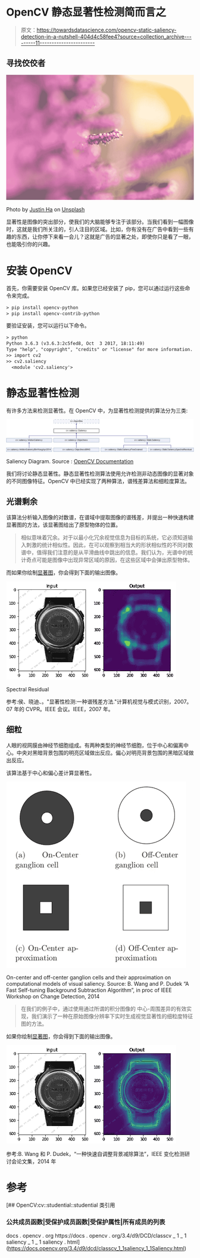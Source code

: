 # OpenCV 静态显著性检测简而言之

> 原文：<https://towardsdatascience.com/opencv-static-saliency-detection-in-a-nutshell-404d4c58fee4?source=collection_archive---------11----------------------->

## 寻找佼佼者

![](img/b4c94902df30e1bf4b1002127134c7ac.png)

Photo by [Justin Ha](https://unsplash.com/@mekanizm?utm_source=medium&utm_medium=referral) on [Unsplash](https://unsplash.com?utm_source=medium&utm_medium=referral)

显著性是图像的突出部分，使我们的大脑能够专注于该部分。当我们看到一幅图像时，这就是我们所关注的，引人注目的区域。比如，你有没有在广告中看到一些有趣的东西，让你停下来看一会儿？这就是广告的显著之处，即使你只是看了一眼，也能吸引你的兴趣。

# 安装 OpenCV

首先，你需要安装 OpenCV 库。如果您已经安装了 pip，您可以通过运行这些命令来完成。

```
> pip install opencv-python
> pip install opencv-contrib-python
```

要验证安装，您可以运行以下命令。

```
> python
Python 3.6.3 (v3.6.3:2c5fed8, Oct  3 2017, 18:11:49)
Type "help", "copyright", "credits" or "license" for more information.
>> import cv2
>> cv2.saliency
  <module 'cv2.saliency'>
```

# 静态显著性检测

有许多方法来检测显著性。在 OpenCV 中，为显著性检测提供的算法分为三类:

![](img/5c8c0e6de15c55f0722f77c4925233d3.png)

Saliency Diagram. Source : [OpenCV Documentation](https://docs.opencv.org/3.4/d9/dcd/classcv_1_1saliency_1_1Saliency.html)

我们将讨论静态显著性。静态显著性检测算法使用允许检测非动态图像的显著对象的不同图像特征。OpenCV 中已经实现了两种算法，谱残差算法和细粒度算法。

## 光谱剩余

该算法分析输入图像的对数谱，在谱域中提取图像的谱残差，并提出一种快速构建显著图的方法，该显著图给出了原型物体的位置。

> 相似意味着冗余。对于以最小化冗余视觉信息为目标的系统，它必须知道输入刺激的统计相似性。因此，在可以观察到相当大的形状相似性的不同对数谱中，值得我们注意的是从平滑曲线中跳出的信息。我们认为，光谱中的统计奇点可能是图像中出现异常区域的原因，在这些区域中会弹出原型物体。

而如果你绘制[显著图](https://en.wikipedia.org/wiki/Saliency_map)，你会得到下面的输出图像。

![](img/2d925f07cbb38558d5f516c18aab37c5.png)![](img/2e52f8962848d0c394ace0d74f7a5bac.png)

Spectral Residual

参考:侯、晓迪、。"显著性检测:一种谱残差方法."计算机视觉与模式识别，2007。07 年的 CVPR。IEEE 会议。IEEE，2007 年。

## 细粒

人眼的视网膜由神经节细胞组成。有两种类型的神经节细胞，位于中心和偏离中心。中央对黑暗背景包围的明亮区域做出反应。偏心对明亮背景包围的黑暗区域做出反应。

该算法基于中心和偏心差计算显著性。

![](img/be6aabce9dcb5836e2686e4642acc682.png)

On-center and off-center ganglion cells and their approximation on computational models of visual saliency. Source: B. Wang and P. Dudek “A Fast Self-tuning Background Subtraction Algorithm”, in proc of IEEE Workshop on Change Detection, 2014

> 在我们的例子中，通过使用通过所谓的积分图像的
> 中心-周围差异的有效实现，我们演示了一种在原始图像分辨率下实时生成视觉显著性的细粒度特征图的方法。

如果你绘制[显著图](https://en.wikipedia.org/wiki/Saliency_map)，你会得到下面的输出图像。

![](img/2d925f07cbb38558d5f516c18aab37c5.png)![](img/3a34864ab880d85a12443736e2ca703f.png)

参考:B. Wang 和 P. Dudek，“一种快速自调整背景减除算法”，IEEE 变化检测研讨会论文集，2014 年

# 参考

[](https://docs.opencv.org/3.4/d9/dcd/classcv_1_1saliency_1_1Saliency.html) [## OpenCV:cv::studential::studential 类引用

### 公共成员函数|受保护成员函数|受保护属性|所有成员的列表

docs . opencv . org https://docs . opencv . org/3.4/d9/DCD/classcv _ 1 _ 1 saliency _ 1 _ 1 saliency . html](https://docs.opencv.org/3.4/d9/dcd/classcv_1_1saliency_1_1Saliency.html)